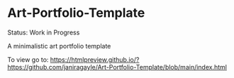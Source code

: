 # Art-Portfolio-Template
Status: Work in Progress

A minimalistic art portfolio template

To view go to: https://htmlpreview.github.io/?https://github.com/janiragayle/Art-Portfolio-Template/blob/main/index.html
